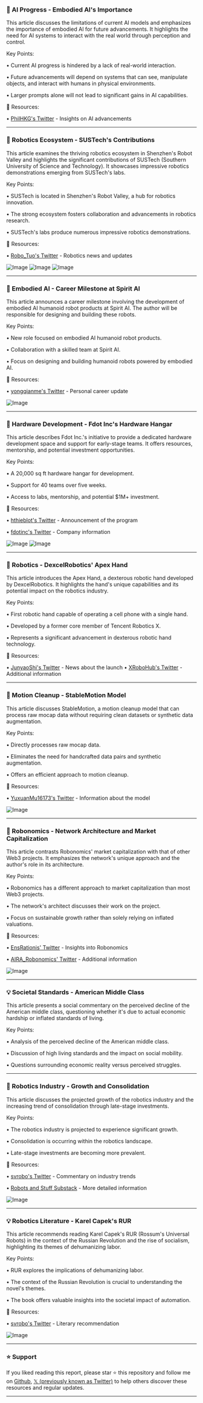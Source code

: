 ### 🤖 AI Progress - Embodied AI's Importance

This article discusses the limitations of current AI models and emphasizes the importance of embodied AI for future advancements.  It highlights the need for AI systems to interact with the real world through perception and control.

Key Points:

• Current AI progress is hindered by a lack of real-world interaction.


• Future advancements will depend on systems that can see, manipulate objects, and interact with humans in physical environments.


•  Larger prompts alone will not lead to significant gains in AI capabilities.


🔗 Resources:

• [PhilHKG's Twitter](https://x.com/PhilHKG) - Insights on AI advancements


---

### 🤖 Robotics Ecosystem - SUSTech's Contributions

This article examines the thriving robotics ecosystem in Shenzhen's Robot Valley and highlights the significant contributions of SUSTech (Southern University of Science and Technology).  It showcases impressive robotics demonstrations emerging from SUSTech's labs.

Key Points:

• SUSTech is located in Shenzhen's Robot Valley, a hub for robotics innovation.


•  The strong ecosystem fosters collaboration and advancements in robotics research.


• SUSTech's labs produce numerous impressive robotics demonstrations.



🔗 Resources:

• [Robo_Tuo's Twitter](https://x.com/Robo_Tuo) - Robotics news and updates

![Image](https://pbs.twimg.com/media/G07mR04bsAAQWbM?format=jpg&name=small)
![Image](https://pbs.twimg.com/media/G07mTMwaEAMENWU?format=jpg&name=900x900)
![Image](https://pbs.twimg.com/amplify_video_thumb/1967632856383098883/img/KdlHyGZgNZhtce0N?format=jpg&name=240x240)

---

### 🤖 Embodied AI - Career Milestone at Spirit AI

This article announces a career milestone involving the development of embodied AI humanoid robot products at Spirit AI.  The author will be responsible for designing and building these robots.

Key Points:

• New role focused on embodied AI humanoid robot products.


• Collaboration with a skilled team at Spirit AI.


•  Focus on designing and building humanoid robots powered by embodied AI.


🔗 Resources:

• [yongqianme's Twitter](https://x.com/yongqianme) - Personal career update

![Image](https://pbs.twimg.com/media/G0x61C1b0AADseY?format=jpg&name=small)

---

### 🚀 Hardware Development - Fdot Inc's Hardware Hangar

This article describes Fdot Inc.'s initiative to provide a dedicated hardware development space and support for early-stage teams.  It offers resources, mentorship, and potential investment opportunities.

Key Points:

•  A 20,000 sq ft hardware hangar for development.


•  Support for 40 teams over five weeks.


•  Access to labs, mentorship, and potential $1M+ investment.


🔗 Resources:

• [hthieblot's Twitter](https://x.com/hthieblot) - Announcement of the program

• [fdotinc's Twitter](https://x.com/fdotinc) - Company information

![Image](https://pbs.twimg.com/media/G06OmfqaoAA_aNV?format=jpg&name=small)
![Image](https://pbs.twimg.com/media/G06OnjYbYAA3yZ9?format=jpg&name=small)

---

### 🤖 Robotics - DexcelRobotics' Apex Hand

This article introduces the Apex Hand, a dexterous robotic hand developed by DexcelRobotics.  It highlights the hand's unique capabilities and its potential impact on the robotics industry.

Key Points:

•  First robotic hand capable of operating a cell phone with a single hand.


• Developed by a former core member of Tencent Robotics X.


•  Represents a significant advancement in dexterous robotic hand technology.


🔗 Resources:

• [JunyaoShi's Twitter](https://x.com/JunyaoShi) - News about the launch
• [XRoboHub's Twitter](https://x.com/XRoboHub) - Additional information


---

### 🤖 Motion Cleanup - StableMotion Model

This article discusses StableMotion, a motion cleanup model that can process raw mocap data without requiring clean datasets or synthetic data augmentation.

Key Points:

•  Directly processes raw mocap data.


•  Eliminates the need for handcrafted data pairs and synthetic augmentation.


•  Offers an efficient approach to motion cleanup.


🔗 Resources:

• [YuxuanMu16173's Twitter](https://x.com/YuxuanMu16173) - Information about the model

![Image](https://pbs.twimg.com/amplify_video_thumb/1967711909794508803/img/g1I-5mlRfIfEF4Wi.jpg)

---

### 🤖 Robonomics - Network Architecture and Market Capitalization

This article contrasts Robonomics' market capitalization with that of other Web3 projects.  It emphasizes the network's unique approach and the author's role in its architecture.

Key Points:

• Robonomics has a different approach to market capitalization than most Web3 projects.


•  The network's architect discusses their work on the project.


•  Focus on sustainable growth rather than solely relying on inflated valuations.


🔗 Resources:

• [EnsRationis' Twitter](https://x.com/EnsRationis) - Insights into Robonomics

• [AIRA_Robonomics' Twitter](https://x.com/AIRA_Robonomics) - Additional information

![Image](https://pbs.twimg.com/media/G05ZbNJXUAAZke5?format=jpg&name=small)

---

### 💡 Societal Standards - American Middle Class

This article presents a social commentary on the perceived decline of the American middle class, questioning whether it's due to actual economic hardship or inflated standards of living.

Key Points:

•  Analysis of the perceived decline of the American middle class.


•  Discussion of high living standards and the impact on social mobility.


•  Questions surrounding economic reality versus perceived struggles.


---

### 🤖 Robotics Industry - Growth and Consolidation

This article discusses the projected growth of the robotics industry and the increasing trend of consolidation through late-stage investments.

Key Points:

• The robotics industry is projected to experience significant growth.


•  Consolidation is occurring within the robotics landscape.


•  Late-stage investments are becoming more prevalent.


🔗 Resources:

• [svrobo's Twitter](https://x.com/svrobo) - Commentary on industry trends

• [Robots and Stuff Substack](open.substack.com/pub/robotsands) - More detailed information

![Image](https://pbs.twimg.com/media/G06bjtAXIAAdhPF?format=jpg&name=small)


---

### 💡 Robotics Literature - Karel Capek's RUR

This article recommends reading Karel Capek's RUR (Rossum's Universal Robots) in the context of the Russian Revolution and the rise of socialism, highlighting its themes of dehumanizing labor.

Key Points:

•  RUR explores the implications of dehumanizing labor.


• The context of the Russian Revolution is crucial to understanding the novel's themes.


•  The book offers valuable insights into the societal impact of automation.


🔗 Resources:

• [svrobo's Twitter](https://x.com/svrobo) - Literary recommendation

![Image](https://pbs.twimg.com/media/G06alYmXoAAqAYs?format=jpg&name=small)


---

### ⭐️ Support

If you liked reading this report, please star ⭐️ this repository and follow me on [Github](https://github.com/Drix10), [𝕏 (previously known as Twitter)](https://x.com/DRIX_10_) to help others discover these resources and regular updates.

---